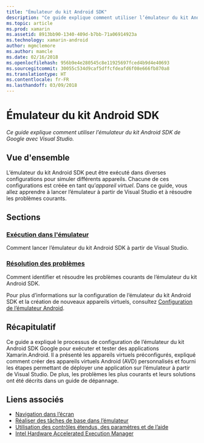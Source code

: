 ```yaml
---
title: "Émulateur du kit Android SDK"
description: "Ce guide explique comment utiliser l’émulateur du kit Android SDK de Google avec Visual Studio."
ms.topic: article
ms.prod: xamarin
ms.assetid: 8913bb90-1340-409d-b7bb-71a06914923a
ms.technology: xamarin-android
author: mgmclemore
ms.author: mamcle
ms.date: 02/16/2018
ms.openlocfilehash: 956b9e4e280545c8e11925697fced4b9d4e40693
ms.sourcegitcommit: 30055c534d9caf5dffcfdeafd6f08e666fb870a8
ms.translationtype: HT
ms.contentlocale: fr-FR
ms.lasthandoff: 03/09/2018
---
```

# <a name="android-sdk-emulator"></a>Émulateur du kit Android SDK

_Ce guide explique comment utiliser l’émulateur du kit Android SDK de Google avec Visual Studio._


## <a name="overview"></a>Vue d'ensemble

L’émulateur du kit Android SDK peut être exécuté dans diverses configurations pour simuler différents appareils. Chacune de ces configurations est créée en tant qu’_appareil virtuel_. Dans ce guide, vous allez apprendre à lancer l’émulateur à partir de Visual Studio et à résoudre les problèmes courants.


## <a name="sections"></a>Sections

### <a name="running-the-emulatorandroiddeploy-testdebuggingandroid-sdk-emulatorrunning-the-emulatormd"></a>[Exécution dans l'émulateur](~/android/deploy-test/debugging/android-sdk-emulator/running-the-emulator.md)

Comment lancer l’émulateur du kit Android SDK à partir de Visual Studio.

### <a name="troubleshootingandroiddeploy-testdebuggingandroid-sdk-emulatortroubleshootingmd"></a>[Résolution des problèmes](~/android/deploy-test/debugging/android-sdk-emulator/troubleshooting.md)

Comment identifier et résoudre les problèmes courants de l’émulateur du kit Android SDK.

Pour plus d’informations sur la configuration de l’émulateur du kit Android SDK et la création de nouveaux appareils virtuels, consultez [Configuration de l’émulateur Android](~/android/get-started/installation/android-emulator/index.md).



## <a name="summary"></a>Récapitulatif

Ce guide a expliqué le processus de configuration de l’émulateur du kit Android SDK Google pour exécuter et tester des applications Xamarin.Android. Il a présenté les appareils virtuels préconfigurés, expliqué comment créer des appareils virtuels Android (AVD) personnalisés et fourni les étapes permettant de déployer une application sur l’émulateur à partir de Visual Studio. De plus, les problèmes les plus courants et leurs solutions ont été décrits dans un guide de dépannage.



## <a name="related-links"></a>Liens associés

- [Navigation dans l’écran](https://developer.android.com/studio/run/emulator.html#navigate)
- [Réaliser des tâches de base dans l’émulateur](https://developer.android.com/studio/run/emulator.html#tasks)
- [Utilisation des contrôles étendus, des paramètres et de l’aide](https://developer.android.com/studio/run/emulator.html#extended)
- [Intel Hardware Accelerated Execution Manager](https://software.intel.com/en-us/android/articles/intel-hardware-accelerated-execution-manager)

